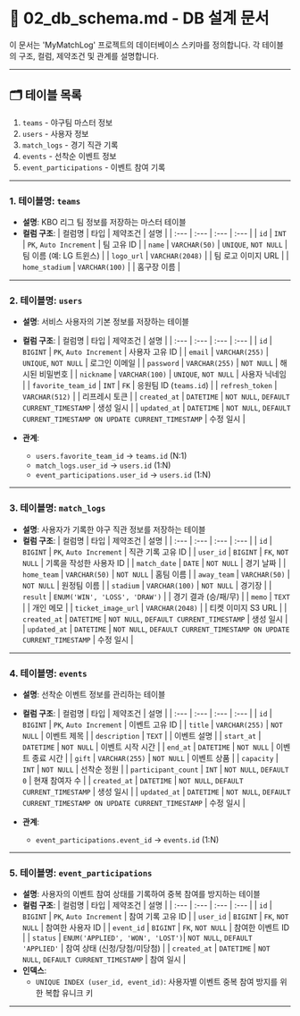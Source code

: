 # 📄 02_db_schema.md - DB 설계 문서

이 문서는 'MyMatchLog' 프로젝트의 데이터베이스 스키마를 정의합니다. 각 테이블의 구조, 컬럼, 제약조건 및 관계를 설명합니다.

---

## 🗂️ 테이블 목록
1. `teams` - 야구팀 마스터 정보
2. `users` - 사용자 정보
3. `match_logs` - 경기 직관 기록
4. `events` - 선착순 이벤트 정보
5. `event_participations` - 이벤트 참여 기록

---

### 1. 테이블명: `teams`
- **설명**: KBO 리그 팀 정보를 저장하는 마스터 테이블
- **컬럼 구조**:
| 컬럼명 | 타입 | 제약조건 | 설명 |
| :--- | :--- | :--- | :--- |
| `id` | `INT` | `PK`, `Auto Increment` | 팀 고유 ID |
| `name` | `VARCHAR(50)` | `UNIQUE`, `NOT NULL` | 팀 이름 (예: LG 트윈스) |
| `logo_url` | `VARCHAR(2048)` | | 팀 로고 이미지 URL |
| `home_stadium` | `VARCHAR(100)` | | 홈구장 이름 |

---

### 2. 테이블명: `users`
- **설명**: 서비스 사용자의 기본 정보를 저장하는 테이블
- **컬럼 구조**:
| 컬럼명 | 타입 | 제약조건 | 설명 |
| :--- | :--- | :--- | :--- |
| `id` | `BIGINT` | `PK`, `Auto Increment` | 사용자 고유 ID |
| `email` | `VARCHAR(255)` | `UNIQUE`, `NOT NULL` | 로그인 이메일 |
| `password` | `VARCHAR(255)` | `NOT NULL` | 해시된 비밀번호 |
| `nickname` | `VARCHAR(100)` | `UNIQUE`, `NOT NULL` | 사용자 닉네임 |
| `favorite_team_id` | `INT` | `FK` | 응원팀 ID (`teams.id`) |
| `refresh_token` | `VARCHAR(512)` | | 리프레시 토큰 |
| `created_at` | `DATETIME` | `NOT NULL`, `DEFAULT CURRENT_TIMESTAMP` | 생성 일시 |
| `updated_at` | `DATETIME` | `NOT NULL`, `DEFAULT CURRENT_TIMESTAMP ON UPDATE CURRENT_TIMESTAMP` | 수정 일시 |

- **관계**:
  - `users.favorite_team_id` → `teams.id` (N:1)
  - `match_logs.user_id` → `users.id` (1:N)
  - `event_participations.user_id` → `users.id` (1:N)

---

### 3. 테이블명: `match_logs`
- **설명**: 사용자가 기록한 야구 직관 정보를 저장하는 테이블
- **컬럼 구조**:
| 컬럼명 | 타입 | 제약조건 | 설명 |
| :--- | :--- | :--- | :--- |
| `id` | `BIGINT` | `PK`, `Auto Increment` | 직관 기록 고유 ID |
| `user_id` | `BIGINT` | `FK`, `NOT NULL` | 기록을 작성한 사용자 ID |
| `match_date` | `DATE` | `NOT NULL` | 경기 날짜 |
| `home_team` | `VARCHAR(50)` | `NOT NULL` | 홈팀 이름 |
| `away_team` | `VARCHAR(50)` | `NOT NULL` | 원정팀 이름 |
| `stadium` | `VARCHAR(100)` | `NOT NULL` | 경기장 |
| `result` | `ENUM('WIN', 'LOSS', 'DRAW')` | | 경기 결과 (승/패/무) |
| `memo` | `TEXT` | | 개인 메모 |
| `ticket_image_url` | `VARCHAR(2048)` | | 티켓 이미지 S3 URL |
| `created_at` | `DATETIME` | `NOT NULL`, `DEFAULT CURRENT_TIMESTAMP` | 생성 일시 |
| `updated_at` | `DATETIME` | `NOT NULL`, `DEFAULT CURRENT_TIMESTAMP ON UPDATE CURRENT_TIMESTAMP` | 수정 일시 |

---

### 4. 테이블명: `events`
- **설명**: 선착순 이벤트 정보를 관리하는 테이블
- **컬럼 구조**:
| 컬럼명 | 타입 | 제약조건 | 설명 |
| :--- | :--- | :--- | :--- |
| `id` | `BIGINT` | `PK`, `Auto Increment` | 이벤트 고유 ID |
| `title` | `VARCHAR(255)` | `NOT NULL` | 이벤트 제목 |
| `description` | `TEXT` | | 이벤트 설명 |
| `start_at` | `DATETIME` | `NOT NULL` | 이벤트 시작 시간 |
| `end_at` | `DATETIME` | `NOT NULL` | 이벤트 종료 시간 |
| `gift` | `VARCHAR(255)` | `NOT NULL` | 이벤트 상품 |
| `capacity` | `INT` | `NOT NULL` | 선착순 정원 |
| `participant_count` | `INT` | `NOT NULL`, `DEFAULT 0` | 현재 참여자 수 |
| `created_at` | `DATETIME` | `NOT NULL`, `DEFAULT CURRENT_TIMESTAMP` | 생성 일시 |
| `updated_at` | `DATETIME` | `NOT NULL`, `DEFAULT CURRENT_TIMESTAMP ON UPDATE CURRENT_TIMESTAMP` | 수정 일시 |

- **관계**:
  - `event_participations.event_id` → `events.id` (1:N)

---

### 5. 테이블명: `event_participations`
- **설명**: 사용자의 이벤트 참여 상태를 기록하여 중복 참여를 방지하는 테이블
- **컬럼 구조**:
| 컬럼명 | 타입 | 제약조건 | 설명 |
| :--- | :--- | :--- | :--- |
| `id` | `BIGINT` | `PK`, `Auto Increment` | 참여 기록 고유 ID |
| `user_id` | `BIGINT` | `FK`, `NOT NULL` | 참여한 사용자 ID |
| `event_id` | `BIGINT` | `FK`, `NOT NULL` | 참여한 이벤트 ID |
| `status` | `ENUM('APPLIED', 'WON', 'LOST')`| `NOT NULL`, `DEFAULT 'APPLIED'` | 참여 상태 (신청/당첨/미당첨) |
| `created_at` | `DATETIME` | `NOT NULL`, `DEFAULT CURRENT_TIMESTAMP` | 참여 일시 |
- **인덱스**:
  - `UNIQUE INDEX (user_id, event_id)`: 사용자별 이벤트 중복 참여 방지를 위한 복합 유니크 키

--- 